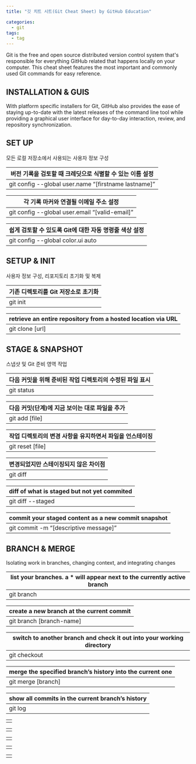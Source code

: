 ```yaml
---
title: "깃 치트 시트(Git Cheat Sheet) by GitHub Education"

categories:
  - git
tags:
  - tag
---
```


Git is the free and open source distributed version control system that's responsible for everything GitHub
related that happens locally on your computer. This cheat sheet features the most important and commonly
used Git commands for easy reference.

## INSTALLATION & GUIS
With platform specific installers for Git, GitHub also provides the
ease of staying up-to-date with the latest releases of the command
line tool while providing a graphical user interface for day-to-day
interaction, review, and repository synchronization.

## SET UP
모든 로컬 저장소에서 사용되는 사용자 정보 구성

|버전 기록을 검토할 때 크레딧으로 식별할 수 있는 이름 설정|
|---|
|git config --global user.name “[firstname lastname]”|

|각 기록 마커와 연결될 이메일 주소 설정|
|---|
|git config --global user.email “[valid-email]”|

|쉽게 검토할 수 있도록 Git에 대한 자동 명령줄 색상 설정|
|---|
|git config --global color.ui auto|

## SETUP & INIT
사용자 정보 구성, 리포지토리 초기화 및 복제

|기존 디렉토리를 Git 저장소로 초기화|
|---|
|git init|

|retrieve an entire repository from a hosted location via URL|
|---|
|git clone [url]|

## STAGE & SNAPSHOT
스냅샷 및 Git 준비 영역 작업

|다음 커밋을 위해 준비된 작업 디렉토리의 수정된 파일 표시|
|---|
|git status|

|다음 커밋(단계)에 지금 보이는 대로 파일을 추가|
|---|
|git add [file]|

|작업 디렉토리의 변경 사항을 유지하면서 파일을 언스테이징|
|---|
|git reset [file]|

|변경되었지만 스테이징되지 않은 차이점|
|---|
|git diff|

|diff of what is staged but not yet commited|
|---|
|git diff --staged|

|commit your staged content as a new commit snapshot|
|---|
|git commit -m “[descriptive message]”|

## BRANCH & MERGE
Isolating work in branches, changing context, and integrating changes

|list your branches. a * will appear next to the currently active branch|
|---|
|git branch|

|create a new branch at the current commit|
|---|
|git branch [branch-name]|

|switch to another branch and check it out into your working directory|
|---|
|git checkout|

|merge the specified branch’s history into the current one|
|---|
|git merge [branch]|

|show all commits in the current branch’s history|
|---|
|git log|

||
|---|
||

||
|---|
||

||
|---|
||

||
|---|
||

||
|---|
||
